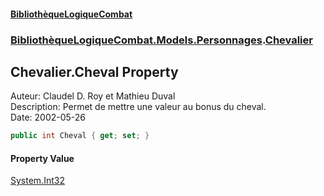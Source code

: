 #### [BibliothèqueLogiqueCombat](readme.md 'readme')
### [BibliothèqueLogiqueCombat.Models.Personnages](readme.md#BibliothèqueLogiqueCombat.Models.Personnages 'BibliothèqueLogiqueCombat.Models.Personnages').[Chevalier](BibliothèqueLogiqueCombat.Models.Personnages.Chevalier.md 'BibliothèqueLogiqueCombat.Models.Personnages.Chevalier')

## Chevalier.Cheval Property

Auteur: Claudel D. Roy et Mathieu Duval    
Description: Permet de mettre une valeur au bonus du cheval.     
Date:  2002-05-26

```csharp
public int Cheval { get; set; }
```

#### Property Value
[System.Int32](https://docs.microsoft.com/en-us/dotnet/api/System.Int32 'System.Int32')